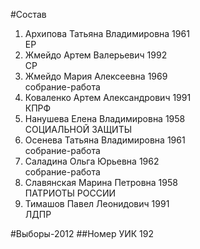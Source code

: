 #Состав
1. Архипова Татьяна Владимировна 1961   
    ЕР
2. Жмейдо Артем Валерьевич 1992   
    СР
3. Жмейдо Мария Алексеевна 1969   
    собрание-работа
4. Коваленко Артем Александрович 1991   
    КПРФ
5. Нанушева Елена Владимировна 1958   
    СОЦИАЛЬНОЙ ЗАЩИТЫ
6. Осенева Татьяна Владимировна 1961   
    собрание-работа
7. Саладина Ольга Юрьевна 1962   
    собрание-работа
8. Славянская Марина Петровна 1958   
    ПАТРИОТЫ РОССИИ
9. Тимашов Павел Леонидович 1991   
    ЛДПР

#Выборы-2012
##Номер УИК
192